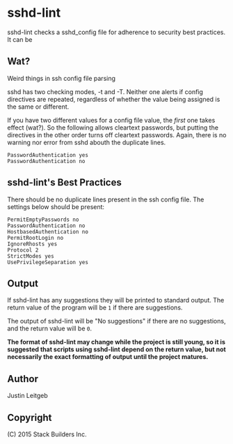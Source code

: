 # sshd-lint

sshd-lint checks a sshd_config file for adherence to security best
practices. It can be

## Wat?

Weird things in ssh config file parsing

sshd has two checking modes, -t and -T. Neither one alerts if config
directives are repeated, regardless of whether the value being
assigned is the same or different.

If you have two different values for a config file value, the *first*
one takes effect (wat?). So the following allows cleartext passwords,
but putting the directives in the other order turns off cleartext
passwords. Again, there is no warning nor error from sshd abouth the
duplicate lines.

```
PasswordAuthentication yes
PasswordAuthentication no
```

## sshd-lint's Best Practices

There should be no duplicate lines present in the ssh config file. The
settings below should be present:

```
PermitEmptyPasswords no
PasswordAuthentication no
HostbasedAuthentication no
PermitRootLogin no
IgnoreRhosts yes
Protocol 2
StrictModes yes
UsePrivilegeSeparation yes
```

## Output


If sshd-lint has any suggestions they will be printed to standard
output. The return value of the program will be `1` if there are
suggestions.

The output of sshd-lint will be "No suggestions" if there are no
suggestions, and the return value will be `0`.

**The format of sshd-lint may change while the project is still young,
so it is suggested that scripts using sshd-lint depend on the return
value, but not necessarily the exact formatting of output until the
project matures.**

## Author

Justin Leitgeb

## Copyright

(C) 2015 Stack Builders Inc.
